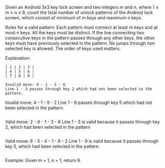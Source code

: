 Given an Android 3x3 key lock screen and two integers m and n, where 1 ≤ m ≤ n ≤ 9, count the total number of unlock patterns of the Android lock screen, which consist of minimum of m keys and maximum n keys.

Rules for a valid pattern:
Each pattern must connect at least m keys and at most n keys.
All the keys must be distinct.
If the line connecting two consecutive keys in the pattern passes through any other keys, the other keys must have previously selected in the pattern. No jumps through non selected key is allowed.
The order of keys used matters.

Explanation:
```
| 1 | 2 | 3 |
| 4 | 5 | 6 |
| 7 | 8 | 9 |
```
```
Invalid move: 4 - 1 - 3 - 6 
Line 1 - 3 passes through key 2 which had not been selected in the pattern.
```
Invalid move: 4 - 1 - 9 - 2
Line 1 - 9 passes through key 5 which had not been selected in the pattern.
```
```
Valid move: 2 - 4 - 1 - 3 - 6
Line 1 - 3 is valid because it passes through key 2, which had been selected in the pattern
```
```
Valid move: 6 - 5 - 4 - 1 - 9 - 2
Line 1 - 9 is valid because it passes through key 5, which had been selected in the pattern.
```
```
Example:
Given m = 1, n = 1, return 9.
```
